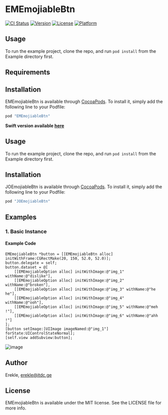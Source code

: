 # EMEmojiableBtn

[![CI Status](http://img.shields.io/travis/Erekle/EMEmojiableBtn.svg?style=flat)](https://travis-ci.org/Erekle/EMEmojiableBtn)
[![Version](https://img.shields.io/cocoapods/v/EMEmojiableBtn.svg?style=flat)](http://cocoapods.org/pods/EMEmojiableBtn)
[![License](https://img.shields.io/cocoapods/l/EMEmojiableBtn.svg?style=flat)](http://cocoapods.org/pods/EMEmojiableBtn)
[![Platform](https://img.shields.io/cocoapods/p/EMEmojiableBtn.svg?style=flat)](http://cocoapods.org/pods/EMEmojiableBtn)

## Usage

To run the example project, clone the repo, and run `pod install` from the Example directory first.

## Requirements

## Installation

EMEmojiableBtn is available through [CocoaPods](http://cocoapods.org). To install
it, simply add the following line to your Podfile:

```ruby
pod "EMEmojiableBtn"
```

**Swift version available [here](https://github.com/lojals/JOEmojiableBtn/)**

## Usage

To run the example project, clone the repo, and run `pod install` from the Example directory first.


## Installation

JOEmojiableBtn is available through [CocoaPods](http://cocoapods.org). To install
it, simply add the following line to your Podfile:

```ruby
pod "JOEmojiableBtn"
```


## Examples

### 1. Basic Instance

#### Example Code

```objc
EMEmojiableBtn *button = [[EMEmojiableBtn alloc] initWithFrame:CGRectMake(20, 150, 52.0, 52.0)];
button.delegate = self;
button.dataset = @[
    [[EMEmojiableOption alloc] initWithImage:@"img_1" withName:@"dislike"],
    [[EMEmojiableOption alloc] initWithImage:@"img_2" withName:@"broken"],
    [[EMEmojiableOption alloc] initWithImage:@"img_3" withName:@"he he"],
    [[EMEmojiableOption alloc] initWithImage:@"img_4" withName:@"ooh"],
    [[EMEmojiableOption alloc] initWithImage:@"img_5" withName:@"meh !"],
    [[EMEmojiableOption alloc] initWithImage:@"img_6" withName:@"ahh !"]
];
[button setImage:[UIImage imageNamed:@"img_1"] forState:UIControlStateNormal];
[self.view addSubview:button];
```

![image](http://i.imgur.com/A6Z1oTI.gif)

## Author

Erekle, erekle@itdc.ge

## License

EMEmojiableBtn is available under the MIT license. See the LICENSE file for more info.
